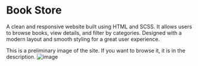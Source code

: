 # Book Store
A clean and responsive website built using HTML and SCSS. It allows users to browse books, view details, and filter by categories. Designed with a modern layout and smooth styling for a great user experience.

This is a preliminary image of the site. If you want to browse it, it is in the description.
![image](https://github.com/user-attachments/assets/818b5c9c-4e95-48e2-903b-084963b177ec)

